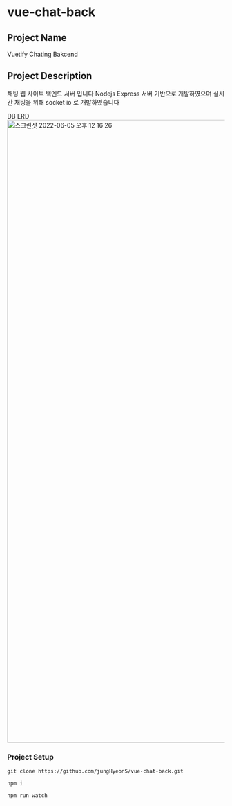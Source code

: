 # vue-chat-back

## Project Name
Vuetify Chating Bakcend

## Project Description
채팅 웹 사이트 백엔드 서버 입니다
Nodejs Express 서버 기반으로 개발하였으며 실시간 채팅을 위해 socket io 로 개발하였습니다

DB ERD
<img width="1438" alt="스크린샷 2022-06-05 오후 12 16 26" src="https://user-images.githubusercontent.com/103265086/172033591-a552681e-8992-4865-8fee-9b11bece2252.png">

### Project Setup
```
git clone https://github.com/jungHyeonS/vue-chat-back.git
```
```
npm i
```

```
npm run watch
```

